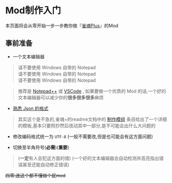 # Mod制作入门

本页面将会从零开始一步一步教你做『[雀魂Plus](https://github.com/MajsoulPlus/majsoul-plus)』的Mod

## 事前准备

* 一个文本编辑器
> 请不要使用 Windows 自带的 Notepad <br>请不要使用 Windows 自带的 Notepad <br>请不要使用 Windows 自带的 Notepad <br>

> 推荐是 [Notepad++](https://Notepad-plus-plus.org/) 或 [VSCode](https://code.visualstudio.com/) , 如果要做一个优质的 Mod 的话,一个好的文本编辑器可以减少你的**很多很多很多**麻烦

* [熟悉 Json 的格式](https://github.com/MajsoulPlus/majsoul-plus/wiki/Format)

> 其实这个是不急的,雀魂+的readme文档中的 [制作模组](https://github.com/MajsoulPlus/majsoul-plus#%E5%88%B6%E4%BD%9C%E6%A8%A1%E7%BB%84) 条目给出了一个详细的模板,基本只要照抄然后改动其中一部分,是不可能会出什么大问题的

* 修改编码格式统一为 `UTF-8` (一般不需要改,但是也可能会有这方面问题)

* 切换至半角符号(**必需**)(**重要**)

> (**一定**有人会犯这方面的错)
> (一个好的文本编辑器会自动检测并高亮指出错误甚至还能自动修正错误)

~~四零:连这个都不懂做个屁mod~~